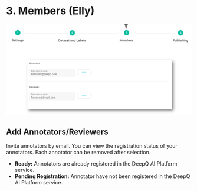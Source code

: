 # 3. Members \(Elly\)

![](../../.gitbook/assets/image%20%2855%29.png)





## Add Annotators/Reviewers

Invite annotators by email. You can view the registration status of your annotators. Each annotator can be removed after selection.

* **Ready:** Annotators are already registered in the DeepQ AI Platform service. 
* **Pending Registration:** Annotator have not been registered in the DeepQ AI Platform service.

